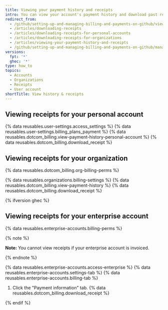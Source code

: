 ```yaml
---
title: Viewing your payment history and receipts
intro: You can view your account's payment history and download past receipts at any time.
redirect_from:
  - /github/setting-up-and-managing-billing-and-payments-on-github/viewing-your-payment-history-and-receipts
  - /articles/downloading-receipts
  - /articles/downloading-receipts-for-personal-accounts
  - /articles/downloading-receipts-for-organizations
  - /articles/viewing-your-payment-history-and-receipts
  - /github/setting-up-and-managing-billing-and-payments-on-github/managing-your-github-billing-settings/viewing-your-payment-history-and-receipts
versions:
  fpt: '*'
  ghec: '*'
type: how_to
topics:
  - Accounts
  - Organizations
  - Receipts
  - User account
shortTitle: View history & receipts
---
```


## Viewing receipts for your personal account

{% data reusables.user-settings.access_settings %}
{% data reusables.user-settings.billing_plans_payment %}
{% data reusables.dotcom_billing.view-payment-history-personal-account %}
{% data reusables.dotcom_billing.download_receipt %}

## Viewing receipts for your organization

{% data reusables.dotcom_billing.org-billing-perms %}

{% data reusables.organizations.billing-settings %}
{% data reusables.dotcom_billing.view-payment-history %}
{% data reusables.dotcom_billing.download_receipt %}

{% ifversion ghec %}

## Viewing receipts for your enterprise account

{% data reusables.enterprise-accounts.billing-perms %}

{% note %}

**Note:** You cannot view receipts if your enterprise account is invoiced.

{% endnote %}

{% data reusables.enterprise-accounts.access-enterprise %}
{% data reusables.enterprise-accounts.settings-tab %}
{% data reusables.enterprise-accounts.billing-tab %}
1. Click the "Payment information" tab.
{% data reusables.dotcom_billing.download_receipt %}

{% endif %}
